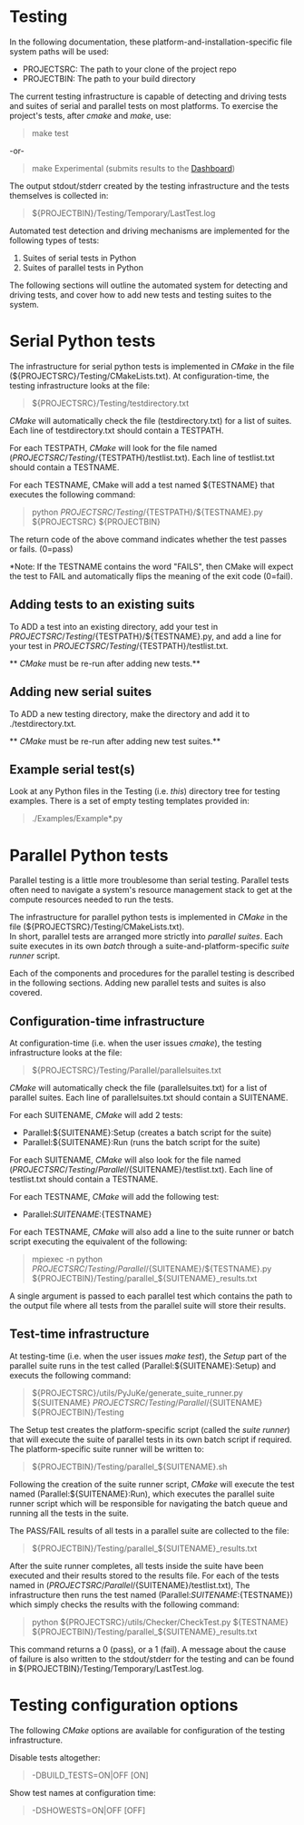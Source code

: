 # Testing 

In the following documentation, these platform-and-installation-specific file system paths will be used:

- PROJECTSRC: The path to your clone of the project repo
- PROJECTBIN: The path to your build directory

The current testing infrastructure is capable of detecting and driving
tests and suites of serial and parallel tests on most platforms.
To exercise the project's tests, after *cmake* and *make*, use:

> make test  

-or-

> make Experimental (submits results to the [Dashboard](https://my.cdash.org/index.php?project=JustKernels))

The output stdout/stderr created by the testing infrastructure and
the tests themselves is collected in:

> ${PROJECTBIN}/Testing/Temporary/LastTest.log

Automated test detection and driving mechanisms are implemented
for the following types of tests:

 1. Suites of serial tests in Python
 1. Suites of parallel tests in Python

The following sections will outline the automated system
for detecting and driving tests, and cover how to add new
tests and testing suites to the system.

# Serial Python tests

The infrastructure for serial python tests is implemented in *CMake*
in the file (${PROJECTSRC}/Testing/CMakeLists.txt). At configuration-time,
the testing infrastructure looks at the file:

> ${PROJECTSRC}/Testing/testdirectory.txt

*CMake* will automatically check the file (testdirectory.txt) for
a list of suites.  Each line of testdirectory.txt should contain a
TESTPATH.

For each TESTPATH, *CMake* will look for the file named
(${PROJECTSRC}/Testing/${TESTPATH}/testlist.txt). Each line of testlist.txt
should contain a TESTNAME.

For each TESTNAME, CMake will add a test named ${TESTNAME} that
executes the following command:

> python ${PROJECTSRC}/Testing/${TESTPATH}/${TESTNAME}.py ${PROJECTSRC} ${PROJECTBIN}

The return code of the above command indicates whether the 
test passes or fails. (0=pass)

*Note: If the TESTNAME contains the word "FAILS", then
CMake will expect the test to FAIL and automatically 
flips the meaning of the exit code (0=fail).

## Adding tests to an existing suits

To ADD a test into an existing directory, add your test in
${PROJECTSRC}/Testing/${TESTPATH}/${TESTNAME}.py, and add a line for your test
in ${PROJECTSRC}/Testing/${TESTPATH}/testlist.txt.

** *CMake* must be re-run after adding new tests.**

## Adding new serial suites

To ADD a new testing directory, make the directory and add
it to ./testdirectory.txt.

** *CMake* must be re-run after adding new test suites.**

## Example serial test(s)

Look at any Python files in the Testing (i.e. *this*)
directory tree for testing examples. There is a set of
empty testing templates provided in:

> ./Examples/Example*.py

# Parallel Python tests

Parallel testing is a little more troublesome than serial 
testing.  Parallel tests often need to navigate a system's 
resource management stack to get at the compute resources 
needed to run the tests.

The infrastructure for parallel python tests is implemented 
in *CMake* in the file (${PROJECTSRC}/Testing/CMakeLists.txt).  
In short, parallel tests are arranged more strictly into 
*parallel suites*.  Each suite executes in its own *batch* 
through a suite-and-platform-specific *suite runner* script.

Each of the components and procedures for the parallel testing 
is described in the following sections.  Adding new parallel tests 
and suites is also covered.

## Configuration-time infrastructure

At configuration-time (i.e. when the user issues *cmake*), the testing 
infrastructure looks at the file:

> ${PROJECTSRC}/Testing/Parallel/parallelsuites.txt

*CMake* will automatically check the file (parallelsuites.txt) for
a list of parallel suites.  Each line of parallelsuites.txt
should contain a SUITENAME.

For each SUITENAME, *CMake* will add 2 tests:

 - Parallel:${SUITENAME}:Setup (creates a batch script for the suite)
 - Parallel:${SUITENAME}:Run   (runs the batch script for the suite)

For each SUITENAME, *CMake* will also look for the file named
(${PROJECTSRC}/Testing/Parallel/${SUITENAME}/testlist.txt). Each line of
testlist.txt should contain a TESTNAME.

For each TESTNAME, *CMake* will add the following test:

 - Parallel:${SUITENAME}:${TESTNAME}
 
For each TESTNAME, *CMake* will also add a line to the suite runner or batch
script executing the equivalent of the following:

> mpiexec -n <numProc> python ${PROJECTSRC}/Testing/Parallel/${SUITENAME}/${TESTNAME}.py ${PROJECTBIN}/Testing/parallel_${SUITENAME}_results.txt

A single argument is passed to each parallel test which contains the
path to the output file where all tests from the parallel suite will
store their results.

## Test-time infrastructure

At testing-time (i.e. when the user issues *make test*), the *Setup* part
of the parallel suite runs in the test called (Parallel:${SUITENAME}:Setup)
and executs the following command:

> ${PROJECTSRC}/utils/PyJuKe/generate_suite_runner.py ${SUITENAME} ${PROJECTSRC}/Testing/Parallel/${SUITENAME} ${PROJECTBIN}/Testing

The Setup test creates the platform-specific script (called the *suite runner*) 
that will execute the suite of parallel tests in its own batch script if required. The
platform-specific suite runner will be written to:

> ${PROJECTBIN}/Testing/parallel_${SUITENAME}.sh

Following the creation of the suite runner script, *CMake* will execute
the test named (Parallel:${SUITENAME}:Run), which executes the parallel
suite runner script which will be responsible for navigating the batch
queue and running all the tests in the suite.

The PASS/FAIL results of all tests in a parallel suite are collected to the file:

> ${PROJECTBIN}/Testing/parallel_${SUITENAME}_results.txt

After the suite runner completes, all tests inside the suite have been
executed and their results stored to the results file.  For each of the
tests named in (${PROJECTSRC}/Parallel/${SUITENAME}/testlist.txt), The
infrastructure then runs the test named (Parallel:${SUITENAME}:${TESTNAME})
which simply checks the results with the following command:

> python ${PROJECTSRC}/utils/Checker/CheckTest.py ${TESTNAME} ${PROJECTBIN}/Testing/parallel_${SUITENAME}_results.txt

This command returns a 0 (pass), or a 1 (fail).  A message about the
cause of failure is also written to the stdout/stderr for the testing
and can be found in ${PROJECTBIN}/Testing/Temporary/LastTest.log.

# Testing configuration options

The following *CMake* options are available for configuration
of the testing infrastructure.

Disable tests altogether:
> -DBUILD_TESTS=ON|OFF [ON]

Show test names at configuration time:
> -DSHOWESTS=ON|OFF [OFF]


